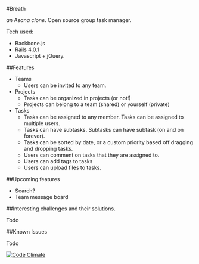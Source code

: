 #Breath

_an Asana clone_. Open source group task manager.

Tech used:

* Backbone.js
* Rails 4.0.1
* Javascript + jQuery. 

##Features

* Teams
    * Users can be invited to any team. 
* Projects
    * Tasks can be organized in projects (or not!)
    * Projects can belong to a team (shared) or yourself (private)
* Tasks
    * Tasks can be assigned to any member. Tasks can be assigned to multiple users.
    * Tasks can have subtasks. Subtasks can have subtask (on and on forever). 
    * Tasks can be sorted by date, or a custom priority based off dragging and dropping tasks. 
    * Users can comment on tasks that they are assigned to. 
    * Users can add tags to tasks
    * Users can upload files to tasks.

##Upcoming features

* Search?
* Team message board

##Interesting challenges and their solutions.

Todo

##Known Issues

Todo

[![Code Climate](https://codeclimate.com/github/djquan/breath.png)](https://codeclimate.com/github/djquan/breath)
